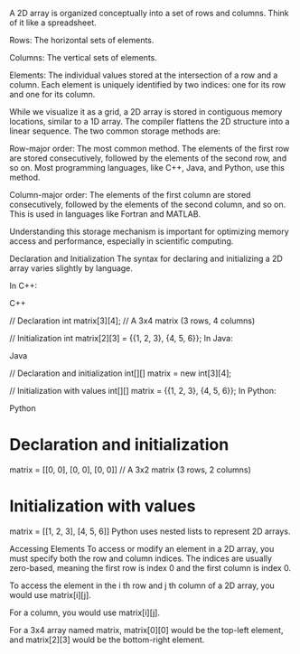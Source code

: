 A 2D array is organized conceptually into a set of rows and columns. Think of it like a spreadsheet.

Rows: The horizontal sets of elements.

Columns: The vertical sets of elements.

Elements: The individual values stored at the intersection of a row and a column. Each element is uniquely identified by two indices: one for its row and one for its column.

While we visualize it as a grid, a 2D array is stored in contiguous memory locations, similar to a 1D array. The compiler flattens the 2D structure into a linear sequence. The two common storage methods are:

Row-major order: The most common method. The elements of the first row are stored consecutively, followed by the elements of the second row, and so on. Most programming languages, like C++, Java, and Python, use this method.

Column-major order: The elements of the first column are stored consecutively, followed by the elements of the second column, and so on. This is used in languages like Fortran and MATLAB.

Understanding this storage mechanism is important for optimizing memory access and performance, especially in scientific computing.

Declaration and Initialization
The syntax for declaring and initializing a 2D array varies slightly by language.

In C++:

C++

// Declaration
int matrix[3][4]; // A 3x4 matrix (3 rows, 4 columns)

// Initialization
int matrix[2][3] = {{1, 2, 3}, {4, 5, 6}};
In Java:

Java

// Declaration and initialization
int[][] matrix = new int[3][4];

// Initialization with values
int[][] matrix = {{1, 2, 3}, {4, 5, 6}};
In Python:

Python



# Declaration and initialization
matrix = [[0, 0], [0, 0], [0, 0]] // A 3x2 matrix (3 rows, 2 columns)

# Initialization with values
matrix = [[1, 2, 3], [4, 5, 6]]
Python uses nested lists to represent 2D arrays.

Accessing Elements
To access or modify an element in a 2D array, you must specify both the row and column indices. The indices are usually zero-based, meaning the first row is index 0 and the first column is index 0.

To access the element in the i th row and j th column of a 2D array, you would use matrix[i][j].

For a column, you would use matrix[i][j].

For a 3x4 array named matrix, matrix[0][0] would be the top-left element, and matrix[2][3] would be the bottom-right element.

